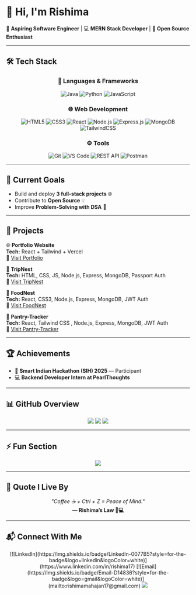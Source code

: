 # 👋 Hi, I'm Rishima

🚀 **Aspiring Software Engineer** | 💻 **MERN Stack Developer** | 🌟 **Open Source Enthusiast**

---

## 🛠️ Tech Stack

<div align="center">

### 🚀 Languages & Frameworks
![Java](https://img.shields.io/badge/Java-007396?style=for-the-badge&logo=java&logoColor=white) 
![Python](https://img.shields.io/badge/Python-3776AB?style=for-the-badge&logo=python&logoColor=white) 
![JavaScript](https://img.shields.io/badge/JavaScript-F7DF1E?style=for-the-badge&logo=javascript&logoColor=black)

### 🌐 Web Development
![HTML5](https://img.shields.io/badge/HTML5-E34F26?style=for-the-badge&logo=html5&logoColor=white) 
![CSS3](https://img.shields.io/badge/CSS3-1572B6?style=for-the-badge&logo=css3&logoColor=white) 
![React](https://img.shields.io/badge/React-20232A?style=for-the-badge&logo=react&logoColor=61DAFB) 
![Node.js](https://img.shields.io/badge/Node.js-43853D?style=for-the-badge&logo=node.js&logoColor=white) 
![Express.js](https://img.shields.io/badge/Express.js-404D59?style=for-the-badge) 
![MongoDB](https://img.shields.io/badge/MongoDB-4EA94B?style=for-the-badge&logo=mongodb&logoColor=white) 
![TailwindCSS](https://img.shields.io/badge/Tailwind_CSS-38B2AC?style=for-the-badge&logo=tailwind-css&logoColor=white)

### ⚙️ Tools
![Git](https://img.shields.io/badge/Git-F05032?style=for-the-badge&logo=git&logoColor=white) 
![VS Code](https://img.shields.io/badge/VS%20Code-0078d7?style=for-the-badge&logo=visual-studio-code&logoColor=white) 
![REST API](https://img.shields.io/badge/REST%20API-02569B?style=for-the-badge&logo=fastapi&logoColor=white) 
![Postman](https://img.shields.io/badge/Postman-FF6C37?style=for-the-badge&logo=postman&logoColor=white)

</div>

---

## 🎯 Current Goals

- Build and deploy **3 full-stack projects** 🌐  
- Contribute to **Open Source** 💡  
- Improve **Problem-Solving with DSA** 🧩  

---

## 📂 Projects

🌐 **Portfolio Website**  
**Tech:** React + Tailwind + Vercel  
🔗 [Visit Portfolio](https://rishima-portfolio.vercel.app/)  

🧳 **TripNest**  
**Tech:** HTML, CSS, JS, Node.js, Express, MongoDB, Passport Auth  
🔗 [Visit TripNest](https://wanderlust-p0jp.onrender.com/)  

🍴 **FoodNest**  
**Tech:** React, CSS3, Node.js, Express, MongoDB, JWT Auth  
🔗 [Visit FoodNest](https://rishima-foodnest.vercel.app/) 


🛒 **Pantry-Tracker**  
**Tech:** React, Tailwind CSS , Node.js, Express, MongoDB, JWT Auth  
🔗 [Visit Pantry-Tracker](https://household-pantry-expiry-app-1.onrender.com) 

---

## 🏆 Achievements

- 🚀 **Smart Indian Hackathon (SIH) 2025** — Participant  
- 💻 **Backend Developer Intern at PearlThoughts**  

---

## 📊 GitHub Overview

<div align="center">
  <img src="https://github-readme-stats.vercel.app/api?username=rishima17&show_icons=true&theme=radical&hide_border=true" />  
  <img src="https://github-readme-streak-stats.herokuapp.com/?user=rishima17&theme=radical&hide_border=true" />  
  <img src="https://github-readme-stats.vercel.app/api/top-langs/?username=rishima17&layout=compact&theme=radical&hide_border=true" />  
</div>

---

## ⚡ Fun Section

<div align="center">
  <img src="https://quotes-github-readme.vercel.app/api?type=horizontal&theme=radical" />
</div>

---

## 🌸 Quote I Live By

<div align="center">
  <i>"Coffee ☕ + Ctrl + Z = Peace of Mind."</i>  
  <br />
  — <b>Rishima’s Law 🌙💻</b>
</div>

---

## 📬 Connect With Me

<div align="center">
  [![LinkedIn](https://img.shields.io/badge/LinkedIn-0077B5?style=for-the-badge&logo=linkedin&logoColor=white)](https://www.linkedin.com/in/rishima17)  
  [![Email](https://img.shields.io/badge/Email-D14836?style=for-the-badge&logo=gmail&logoColor=white)](mailto:rishimamahajan17@gmail.com)  
  <a href="https://rishima-portfolio.vercel.app/">
    <img src="https://img.shields.io/badge/-Portfolio-black?style=flat-square&logo=vercel&logoColor=white" />
  </a>
</div>
